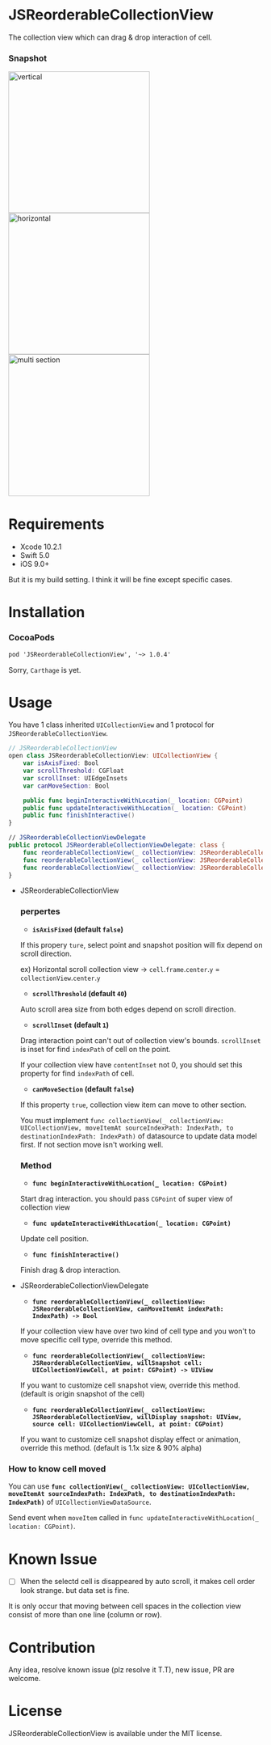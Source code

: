 # JSReorderableCollectionView
The collection view which can drag & drop interaction of cell.

### Snapshot
<div>
  <img width="280" src="./Snapshot/vertical.gif" alt="vertical">
  <img width="280" src="./Snapshot/horizontal.gif" alt="horizontal">
  <img width="280" src="./Snapshot/multi_section.gif" alt="multi section">
</div>

# Requirements
- Xcode 10.2.1
- Swift 5.0
- iOS 9.0+

But it is my build setting. I think it will be fine except specific cases.

# Installation
### CocoaPods
```md
pod 'JSReorderableCollectionView', '~> 1.0.4'
```
Sorry, `Carthage` is yet.


# Usage
You have 1 class inherited `UICollectionView` and 1 protocol for `JSReorderableCollectionView`.
```swift
// JSReorderableCollectionView
open class JSReorderableCollectionView: UICollectionView {
    var isAxisFixed: Bool
    var scrollThreshold: CGFloat
    var scrollInset: UIEdgeInsets
    var canMoveSection: Bool

    public func beginInteractiveWithLocation(_ location: CGPoint)
    public func updateInteractiveWithLocation(_ location: CGPoint)
    public func finishInteractive()
}

// JSReorderableCollectionViewDelegate
public protocol JSReorderableCollectionViewDelegate: class {
    func reorderableCollectionView(_ collectionView: JSReorderableCollectionView, canMoveItemAt indexPath: IndexPath) -> Bool
    func reorderableCollectionView(_ collectionView: JSReorderableCollectionView, willSnapshot cell: UICollectionViewCell, at point: CGPoint) -> UIView
    func reorderableCollectionView(_ collectionView: JSReorderableCollectionView, willAppear snapshot: UIView, source cell: UICollectionViewCell, at point: CGPoint)
}

```

- JSReorderableCollectionView

  ### perpertes
  - **`isAxisFixed` (default `false`)**

  If this propery `ture`, select point and snapshot position will fix depend on scroll direction.

  ex) Horizontal scroll collection view -> `cell`.`frame`.`center`.`y` = `collectionView`.`center`.`y`
    
  - **`scrollThreshold` (default `40`)**

  Auto scroll area size from both edges depend on scroll direction.
    
  - **`scrollInset` (default `1`)**

  Drag interaction point can't out of collection view's bounds. `scrollInset` is inset for find `indexPath` of cell on the point.

  If your collection view have `contentInset` not 0, you should set this property for find `indexPath` of cell.
    
  - **`canMoveSection` (default `false`)**
    
  If this property `true`, collection view item can move to other section.
    
  You must implement `func collectionView(_ collectionView: UICollectionView, moveItemAt sourceIndexPath: IndexPath, to destinationIndexPath: IndexPath)` of datasource to update data model first. If not section move isn't working well.
    
  ### Method  
  - **`func beginInteractiveWithLocation(_ location: CGPoint)`**

  Start drag interaction. you should pass `CGPoint` of super view of collection view
    
  - **`func updateInteractiveWithLocation(_ location: CGPoint)`**

  Update cell position.
    
  - **`func finishInteractive()`**

  Finish drag & drop interaction.
    
- JSReorderableCollectionViewDelegate
  
  - **`func reorderableCollectionView(_ collectionView: JSReorderableCollectionView, canMoveItemAt indexPath: IndexPath) -> Bool`**

  If your collection view have over two kind of cell type and you won't to move specific cell type, override this method.
    
  - **`func reorderableCollectionView(_ collectionView: JSReorderableCollectionView, willSnapshot cell: UICollectionViewCell, at point: CGPoint) -> UIView`**

  If you want to customize cell snapshot view, override this method. (default is origin snapshot of the cell)
    
  - **`func reorderableCollectionView(_ collectionView: JSReorderableCollectionView, willDisplay snapshot: UIView, source cell: UICollectionViewCell, at point: CGPoint)`**

  If you want to customize cell snapshot display effect or animation, override this method. (default is 1.1x size & 90% alpha)

### How to know cell moved
You can use **`func collectionView(_ collectionView: UICollectionView, moveItemAt sourceIndexPath: IndexPath, to destinationIndexPath: IndexPath)`** of `UICollectionViewDataSource`.

Send event when `moveItem` called in `func updateInteractiveWithLocation(_ location: CGPoint)`.

# Known Issue
- [ ] When the selectd cell is disappeared by auto scroll, it makes cell order look strange. but data set is fine.

It is only occur that moving between cell spaces in the collection view consist of more than one line (column or row).

# Contribution
Any idea, resolve known issue (plz resolve it T.T), new issue, PR are welcome.

# License
JSReorderableCollectionView is available under the MIT license.


